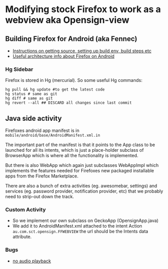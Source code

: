 # Modifying stock Firefox to work as a webview aka Opensign-view

## Building Firefox for Android (aka Fennec)

* [Instructions on getting source, setting up build env, build steps etc](https://wiki.mozilla.org/Mobile/Fennec/Android)
* [Useful architecture info about Firefox on Android](https://wiki.mozilla.org/Fennec/NativeUI)

### Hg Sidebar

Firefox is stored in Hg (mercurial). So some useful Hg commands:
``` 
hg pull && hg update #to get the latest code
hg status # same as git
hg diff # same as git 
hg revert --all ## DISCARD all changes since last commit
```

## Java side activity

Firefoxes android app manifest is in ```mobile/android/base/AndroidManifest.xml.in```

The important part of the manifest is that it points to the App class to be launched for all its intents, which is just a place-holder subclass of BrowserApp which is where all the functionality is implemented. 

But there is also WebApp which again just subclasses WebAppImpl which implements the features needed for Firefoxes new packaged installable apps from the Firefox Marketplace.

There are also a bunch of extra activities (eg. awesomebar, settings) and services (eg. password provider, notification provider, etc) that we probably need to strip-out down the track.

### Custom Activity

* So we implement our own subclass on GeckoApp (OpensignApp.java)
* We add it to AndroidManifest.xml attached to the intent Action ```au.com.sct.opensign.FFWEBVIEW``` the url should be the Intents data attribute.

### Bugs

* [no audio playback](https://bugzilla.mozilla.org/show_bug.cgi?id=879651)
